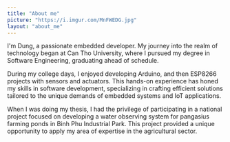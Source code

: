 ```yaml
---
title: "About me"
picture: "https://i.imgur.com/MnFWEDG.jpg"
layout: "about_me"
---
```


I'm Dung, a passionate embedded developer. My journey into the realm of technology began at Can Tho University, where I pursued my degree in Software Engineering, graduating ahead of schedule.

During my college days, I enjoyed developing Arduino, and then ESP8266 projects with sensors and actuators. This hands-on experience has honed my skills in software development, specializing in crafting efficient solutions tailored to the unique demands of embedded systems and IoT applications.
 
When I was doing my thesis, I had the privilege of participating in a national project focused on developing a water observing system for pangasius farming ponds in Binh Phu Industrial Park. This project provided a unique opportunity to apply my area of expertise in the agricultural sector.
